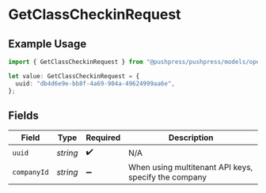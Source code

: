 # GetClassCheckinRequest

## Example Usage

```typescript
import { GetClassCheckinRequest } from "@pushpress/pushpress/models/operations";

let value: GetClassCheckinRequest = {
  uuid: "db4d6e9e-bb8f-4a69-904a-49624999aa6e",
};
```

## Fields

| Field                                                | Type                                                 | Required                                             | Description                                          |
| ---------------------------------------------------- | ---------------------------------------------------- | ---------------------------------------------------- | ---------------------------------------------------- |
| `uuid`                                               | *string*                                             | :heavy_check_mark:                                   | N/A                                                  |
| `companyId`                                          | *string*                                             | :heavy_minus_sign:                                   | When using multitenant API keys, specify the company |